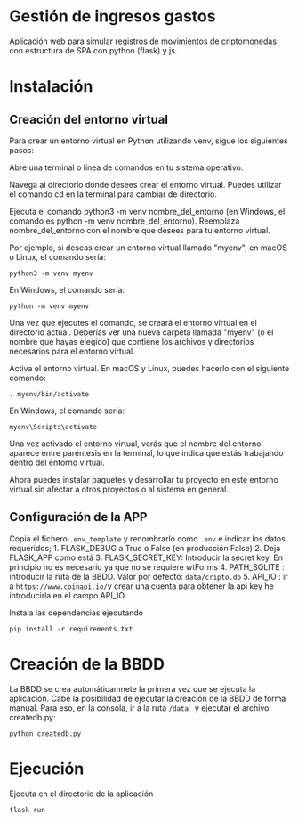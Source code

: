 
# Gestión de ingresos gastos
Aplicación web para simular registros de movimientos de criptomonedas con estructura de SPA con python (flask) y js.

# Instalación

## Creación del entorno virtual
Para crear un entorno virtual en Python utilizando venv, sigue los siguientes pasos:

Abre una terminal o línea de comandos en tu sistema operativo.

Navega al directorio donde desees crear el entorno virtual. Puedes utilizar el comando cd en la terminal para cambiar de directorio.

Ejecuta el comando python3 -m venv nombre_del_entorno (en Windows, el comando es python -m venv nombre_del_entorno). Reemplaza nombre_del_entorno con el nombre que desees para tu entorno virtual.

Por ejemplo, si deseas crear un entorno virtual llamado "myenv", en macOS o Linux, el comando sería:

```
python3 -m venv myenv
```
En Windows, el comando sería:

```
python -m venv myenv
```

Una vez que ejecutes el comando, se creará el entorno virtual en el directorio actual. Deberías ver una nueva carpeta llamada "myenv" (o el nombre que hayas elegido) que contiene los archivos y directorios necesarios para el entorno virtual.

Activa el entorno virtual. En macOS y Linux, puedes hacerlo con el siguiente comando:

```
. myenv/bin/activate
```

En Windows, el comando sería:

```
myenv\Scripts\activate
```

Una vez activado el entorno virtual, verás que el nombre del entorno aparece entre paréntesis en la terminal, lo que indica que estás trabajando dentro del entorno virtual.

Ahora puedes instalar paquetes y desarrollar tu proyecto en este entorno virtual sin afectar a otros proyectos o al sistema en general.

## Configuración de la APP
Copia el fichero `.env_template` y renombrarlo como `.env` e indicar los datos requeridos;
    1. FLASK_DEBUG a True o False (en producción False)
    2. Deja FLASK_APP como está
    3. FLASK_SECRET_KEY: Introducir la secret key. En principio no es necesario ya que no se requiere wtForms
    4. PATH_SQLITE : introducir la ruta de la BBDD. Valor por defecto: ```data/cripto.db```
    5. API_IO : ir a ```https://www.coinapi.io/```y crear una cuenta para obtener la api key he introducirla en el campo API_IO
    
Instala las dependencias ejecutando 
```
pip install -r requirements.txt
```

# Creación de la BBDD 
La BBDD se crea automáticamnete la primera vez que se ejecuta la aplicación. Cabe la posibilidad de ejecutar la creación de la BBDD de forma manual. Para eso, en la consola, ir a la ruta ``` /data  ``` y ejecutar el archivo createdb.py:

```python createdb.py```

# Ejecución
Ejecuta en el directorio de la aplicación
```
flask run
```










